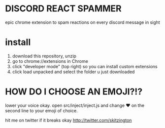 # DISCORD REACT SPAMMER

epic chrome extension to spam reactions on every discord message in sight

# install

1. download this repository, unzip
2. go to chrome://extensions in Chrome
3. click "developer mode" (top right) so you can install custom extensions
4. click load unpacked and select the folder u just downloaded

# HOW DO I CHOOSE AN EMOJI?!?

lower your voice okay. open src/inject/inject.js and change :heart: on the second line to your emoji of choice.

hit me on twitter if it breaks okay http://twitter.com/skitzington

